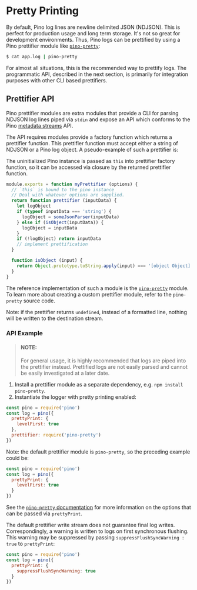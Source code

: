 # Pretty Printing

By default, Pino log lines are newline delimited JSON (NDJSON). This is perfect
for production usage and long term storage. It's not so great for development
environments. Thus, Pino logs can be prettified by using a Pino prettifier
module like [`pino-pretty`][pp]:

```sh
$ cat app.log | pino-pretty
```

For almost all situations, this is the recommended way to prettify logs. The
programmatic API, described in the next section, is primarily for integration
purposes with other CLI based prettifiers.

## Prettifier API

Pino prettifier modules are extra modules that provide a CLI for parsing NDJSON
log lines piped via `stdin` and expose an API which conforms to the Pino
[metadata streams](/docs/api.md#metadata) API.

The API requires modules provide a factory function which returns a prettifier
function. This prettifier function must accept either a string of NDJSON or
a Pino log object. A pseudo-example of such a prettifier is:

The uninitialized Pino instance is passed as `this` into prettifier factory function,
so it can be accessed via closure by the returned prettifier function.

```js
module.exports = function myPrettifier (options) {
  // `this` is bound to the pino instance
  // Deal with whatever options are supplied.
  return function prettifier (inputData) {
    let logObject
    if (typeof inputData === 'string') {
      logObject = someJsonParser(inputData)
    } else if (isObject(inputData)) {
      logObject = inputData
    }
    if (!logObject) return inputData
    // implement prettification
  }

  function isObject (input) {
    return Object.prototype.toString.apply(input) === '[object Object]'
  }
}
```

The reference implementation of such a module is the [`pino-pretty`][pp] module.
To learn more about creating a custom prettifier module, refer to the
`pino-pretty` source code.

Note: if the prettifier returns `undefined`, instead of a formatted line, nothing
will be written to the destination stream.

### API Example

> #### NOTE:
> For general usage, it is highly recommended that logs are piped into
> the prettifier instead. Prettified logs are not easily parsed and cannot
> be easily investigated at a later date.

1. Install a prettifier module as a separate dependency, e.g. `npm install pino-pretty`.
1. Instantiate the logger with pretty printing enabled:
  ```js
  const pino = require('pino')
  const log = pino({
    prettyPrint: {
      levelFirst: true
    },
    prettifier: require('pino-pretty')
  })
  ```
  Note: the default prettifier module is `pino-pretty`, so the preceding
  example could be:
  ```js
  const pino = require('pino')
  const log = pino({
    prettyPrint: {
      levelFirst: true
    }
  })
  ```
  See the [`pino-pretty` documentation][pp] for more information on the options
  that can be passed via `prettyPrint`.

The default prettifier write stream does not guarantee final log writes.
Correspondingly, a warning is written to logs on first synchronous flushing.
This warning may be suppressed by passing `suppressFlushSyncWarning : true` to
`prettyPrint`:
  ```js
  const pino = require('pino')
  const log = pino({
    prettyPrint: {
      suppressFlushSyncWarning: true
    }
  })
  ```

  [pp]: https://github.com/pinojs/pino-pretty
